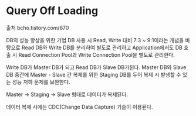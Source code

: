 # Query Off Loading

출처 bcho.tistory.com/670

DB의 성능 향상을 위한 기법
DB 사용 시  Read, Write 대비 7:3 ~ 9:1이라는 개념을 바탕으로
Read DB와 Write DB를 분리하여 별도로 관리하고
Application에서도 DB 호출 시 Read Connection Pool과
Write Connection Pool을 별도로 관리한다.

Write DB가 Master DB가 되고
Read DB가 Slave DB가된다.
Master DB와 Slave DB 중간에 Master - Slave 간
복제를 위한 Staging DB를 두어 복제 시 발생할 수 있는
성능 저하 문제를 보완한다.

Master -> Staging -> Slave
형태로 데이터가 복제된다.

데이터 복제 시에는 CDC(Change Data Capture) 기술이 이용된다.
